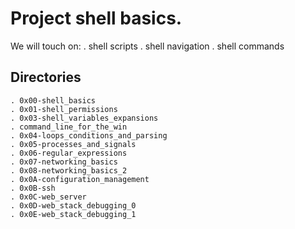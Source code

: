 # Project shell basics.
We will touch on:
   . shell scripts
   . shell navigation
   . shell commands

## Directories
    . 0x00-shell_basics
    . 0x01-shell_permissions
    . 0x03-shell_variables_expansions
    . command_line_for_the_win
    . 0x04-loops_conditions_and_parsing
    . 0x05-processes_and_signals
    . 0x06-regular_expressions
    . 0x07-networking_basics
    . 0x08-networking_basics_2
    . 0x0A-configuration_management
    . 0x0B-ssh
    . 0x0C-web_server
    . 0x0D-web_stack_debugging_0
    . 0x0E-web_stack_debugging_1
